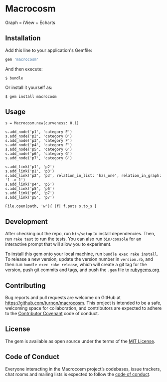 # Macrocosm

Graph = iView + Echarts

## Installation

Add this line to your application's Gemfile:

```ruby
gem 'macrocosm'
```

And then execute:

    $ bundle

Or install it yourself as:

    $ gem install macrocosm

## Usage

```
s = Macrocosm.new(curveness: 0.1)

s.add_node('p1', 'category E')
s.add_node('p2', 'category D')
s.add_node('p3', 'category F')
s.add_node('p4', 'category F')
s.add_node('p5', 'category G')
s.add_node('p6', 'category G')
s.add_node('p7', 'category G')

s.add_link('p1', 'p2')
s.add_link('p1', 'p3')
s.add_link('p2', 'p3', relation_in_list: 'has_one', relation_in_graph: '1 -> 1')
s.add_link('p4', 'p5')
s.add_link('p5', 'p6')
s.add_link('p6', 'p7')
s.add_link('p5', 'p7')

File.open(path, 'w'){ |f| f.puts s.to_s }
```

## Development

After checking out the repo, run `bin/setup` to install dependencies. Then, run `rake test` to run the tests. You can also run `bin/console` for an interactive prompt that will allow you to experiment.

To install this gem onto your local machine, run `bundle exec rake install`. To release a new version, update the version number in `version.rb`, and then run `bundle exec rake release`, which will create a git tag for the version, push git commits and tags, and push the `.gem` file to [rubygems.org](https://rubygems.org).

## Contributing

Bug reports and pull requests are welcome on GitHub at https://github.com/turnon/macrocosm. This project is intended to be a safe, welcoming space for collaboration, and contributors are expected to adhere to the [Contributor Covenant](http://contributor-covenant.org) code of conduct.

## License

The gem is available as open source under the terms of the [MIT License](https://opensource.org/licenses/MIT).

## Code of Conduct

Everyone interacting in the Macrocosm project’s codebases, issue trackers, chat rooms and mailing lists is expected to follow the [code of conduct](https://github.com/turnon/macrocosm/blob/master/CODE_OF_CONDUCT.md).
